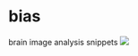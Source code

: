 bias
====
brain image analysis snippets
![](https://raw.github.com/amwink/bias/master/bias_logo.png)

